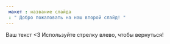 ```yaml
---
 макет : название слайда
 : " Добро пожаловать на наш второй слайд! "
---
```

Ваш текст <3
Используйте стрелку влево, чтобы вернуться!
